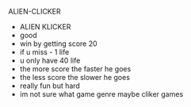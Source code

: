 ALIEN-CLICKER
* ALIEN KLICKER
* good
* win by getting score 20
* if u miss - 1 life
* u only have 40 life
* the more score the faster he goes
* the less score the slower he goes
* really fun but hard
* im not sure what game genre maybe cliker games
